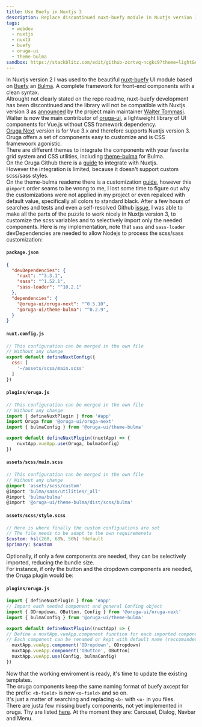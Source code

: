 ```yaml
---
title: Use Buefy in Nuxtjs 3
description: Replace discontinued nuxt-buefy module in Nuxtjs version 3 and support custom scss with selectively imported Oruga components styled with Theme Bulma.
tags:
  - webdev
  - nuxtjs
  - nuxt3
  - buefy
  - oruga-ui
  - theme-bulma
sandbox: https://stackblitz.com/edit/github-zcrtvq-ncgkc9?theme=light&embed=1&view=both&showSidebar=1&file=package.json
---
```

In Nuxtjs version 2 I was used to the beautiful [nuxt-buefy](https://github.com/buefy/nuxt-buefy) UI module based on [Buefy](https://buefy.org/) an [Bulma](https://bulma.io/). A complete framework for front-end components with a clean syntax.  
Altrought not clearly stated on the repo readme, nuxt-buefy development has been discontinued and the library will not be compatible with Nuxtjs version 3 as [announced](https://github.com/buefy/buefy/issues/2505#issuecomment-997000720) by the project main maintainer [Walter Tommasi](https://github.com/jtommy).   
Walter is now the main contributor of [oruga-ui](https://github.com/oruga-ui), a lightweight library of UI components for Vue.js without CSS framework dependency.  
[Oruga Next](https://www.npmjs.com/package/@oruga-ui/oruga-next) version is for Vue 3.x and therefore supports Nuxtjs version 3.  
Oruga offers a set of components easy to customize and is CSS framewoork agonistic.  
There are different themes to integrate the components with your favorite grid system and CSS utilities, including [theme-bulma](https://github.com/oruga-ui/theme-bulma) for Bulma.  
On the Oruga Github there is a [guide](https://github.com/oruga-ui/oruga#using-oruga-with-nuxt) to integrate with Nuxtjs.  
However the integration is limited, because it doesn't support custom scss/sass styles.  
On the theme-bulma reademe there is a customization [guide](https://github.com/oruga-ui/theme-bulma#customization-sassscss), however this `@import` order seams to be wrong to me, I lost some time to figure out why the customizations were not applied in my project or even repalced with default value, specifically all colors to standard black.
After a few hours of searches and tests and even a self-resolved Github [issue](https://github.com/oruga-ui/theme-bulma/issues/81), I was able to make all the parts of the puzzle to work nicely in Nuxtjs version 3, to customize the scss variables and to selectively import only the needed components. Here is my implementation, note that `sass` and `sass-loader` devDependencies are needed to allow Nodejs to process the scss/sass customization: 
#### **`package.json`**
```json
{
  "devDependencies": {
    "nuxt": "^3.3.1",
    "sass": "^1.52.1",
    "sass-loader": "^10.2.1"
  },
  "dependencies": {
    "@oruga-ui/oruga-next": "^0.5.10",
    "@oruga-ui/theme-bulma": "^0.2.9",
  }
}
```
#### **`nuxt.config.js`**
```js
// This configuration can be merged in the own file
// Without any change
export default defineNuxtConfig({
  css: [
    '~/assets/scss/main.scss'
  ]
})
```
#### **`plugins/oruga.js`**
```js
// This configuration can be merged in the own file
// Without any change
import { defineNuxtPlugin } from '#app'
import Oruga from '@oruga-ui/oruga-next'
import { bulmaConfig } from '@oruga-ui/theme-bulma'

export default defineNuxtPlugin((nuxtApp) => {
    nuxtApp.vueApp.use(Oruga, bulmaConfig)
})
```
#### **`assets/scss/main.scss`**
```scss
// This configuration can be merged in the own file
// Without any change
@import 'assets/scss/custom'
@import 'bulma/sass/utilities/_all'
@import 'bulma/bulma'
@import '@oruga-ui/theme-bulma/dist/scss/bulma'
```
#### **`assets/scss/style.scss`**
```scss
// Here is where finally the custom configuations are set
// The file needs to be adapt to the own requiremenets
$custom: hsl(268, 68%, 56%) !default
$primary: $custom
```
Optionally, if only a few components are needed, they can be selectively imported, reducing the bundle size.  
For instance, if only the button and the dropdown components are needed, the Oruga plugin would be:
#### **`plugins/oruga.js`**
```js
import { defineNuxtPlugin } from '#app'
// Import each needed component and general Confing object
import { ODropdown, OButton, Config } from '@oruga-ui/oruga-next'
import { bulmaConfig } from '@oruga-ui/theme-bulma'

export default defineNuxtPlugin((nuxtApp) => {
// Define a nuxtApp.vueApp.component function for each imported component
// Each component can be renamed or kept with default name (reccomanded)
  nuxtApp.vueApp.component('ODropdown', ODropdown)
  nuxtApp.vueApp.component('OButton', OButton)
  nuxtApp.vueApp.use(Config, bulmaConfig)
})
```
Now that the working enviroment is ready, it's time to update the existing templates.  
The oruga components keep the same naming format of buefy axcept for the prefix: `<b-field>` is now `<o-field>` and so on.  
It's just a matter of searching and replacing `<b-` with `<o-` in you files.  
There are justa few missing buefy components, not yet implemented in oruga. Thy are listed [here](https://github.com/oruga-ui/theme-bulma#buefy-users). At the moment they are: Carousel, Dialog, Navbar and Menu.  
